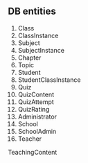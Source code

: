 

## DB entities 

1. Class 
2. ClassInstance
3. Subject 
4. SubjectInstance 
5. Chapter 
6. Topic 
7. Student 
8. StudentClassInstance 
9. Quiz 
10. QuizContent 
11. QuizAttempt 
12. QuizRating 
13. Administrator 
14. School 
15. SchoolAdmin 
16. Teacher 

TeachingContent 
